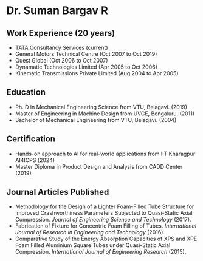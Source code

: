 # Dr. Suman Bargav R

## Work Experience (20 years)

- TATA Consultancy Services (current)
- General Motors Technical Centre (Oct 2007 to Oct 2019)
- Quest Global (Oct 2006 to Oct 2007)
- Dynamatic Technologies Limited (Apr 2005 to Oct 2006)
- Kinematic Transmissions Private Limited (Aug 2004 to Apr 2005)

## Education

- Ph. D in Mechanical Engineering Science from VTU, Belagavi. (2019)
- Master of Engineering in Machine Design from UVCE, Bengaluru. (2011)
- Bachelor of Mechanical Engineering from VTU, Belagavi. (2004)

## Certification

- Hands-on approach to AI for real-world applications from IIT Kharagpur AI4ICPS (2024)
- Master Diploma in Product Design and Analysis from CADD Center (2019)

## Journal Articles Published

- Methodology for the Design of a Lighter Foam-Filled Tube Structure for Improved Crashworthiness Parameters Subjected to Quasi-Static Axial Compression. *Journal of Engineering Science and Technology* (2017).
- Fabrication of Fixture for Concentric Foam Filling of Tubes. *International Journal of Research in Engineering and Technology* (2016).
- Comparative Study of the Energy Absorption Capacities of XPS and XPE Foam Filled Aluminium Square Tubes under Quasi-Static Axial Compression. *International Journal of Engineering Research* (2015).
